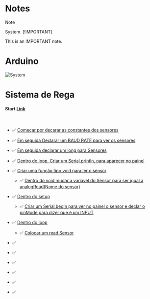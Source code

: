 # Notes
> [!NOTE]
> System.
>[!IMPORTANT]
>
>This is an IMPORTANT note.

# Arduino
![System](C:\Users\xMortal\Documents\github\Notes\ARDUINO.jpg "SYSTEM")

# Sistema de Rega

#### Start [Link](https://www.w3schools.com/cpp/)
ㅤ<br>
- ✅ [Começar por decarar as constantes dos sensores](#)
- ✅ [Em seguida Declarar um BAUD RATE para ver os sensores](#)
ㅤ<br>
- ✅ [Em seguida declarar um long para Sensores](#)
- ✅ [Dentro do loop, Criar um Serial.println, para aparecer no painel](#)
ㅤ<br>
- ✅ [Criar uma função tipo void para ler o sensor](#)
    - ✅ [Dentro do void mudar a variavel do Sensor para ser igual a analogRead(Nome do sensor)](#)
ㅤ<br>
- ✅ [Dentro do setup](#)
    - ✅ [Criar um Serial.begin para ver no painel o sensor e declar o pinMode para dizer que é um INPUT](#)
ㅤ<br>
- ✅ [Dentro do loop](#)
    - ✅ [Colocar um read Sensor](#)
ㅤ<br>

- ✅ [](#)
- ✅ [](#)
- ✅ [](#)
- ✅ [](#)
- ✅ [](#)
- ✅ [](#)

